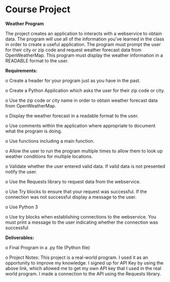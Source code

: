# Course Project  
 
**Weather Program**

The project creates an application to interacts with a webservice to obtain data. The program will use all of the information you’ve learned in the class in order to create a useful application.
The program must prompt the user for their city or zip code and request weather forecast data from OpenWeatherMap. This program must display the weather information in a READABLE format to the user.

**Requirements:**

o	Create a header for your program just as you have in the past.

o	Create a Python Application which asks the user for their zip code or city.

o	Use the zip code or city name in order to obtain weather forecast data from OpenWeatherMap.

o	Display the weather forecast in a readable format to the user.

o	Use comments within the application where appropriate to document what the program is doing.

o	Use functions including a main function.

o	Allow the user to run the program multiple times to allow them to look up weather conditions for multiple locations.

o	Validate whether the user entered valid data. If valid data is not presented notify the user.

o	Use the Requests library to request data from the webservice.

o Use Try blocks to ensure that your request was successful. If the connection was not successful display a message to the user.

o	Use Python 3

o	Use try blocks when establishing connections to the webservice. You must print a message to the user indicating whether the connection was successful

**Deliverables:**

o	Final Program in a .py file (Python file)

o	Project Notes:
 This project is a real-world program. I used it as an opportunity to improve my knowledge.
 I signed up for API Key by using the above link, which allowed me to get my own API key that I used in the real world program.
 I made a connection to the API using the Requests library.
